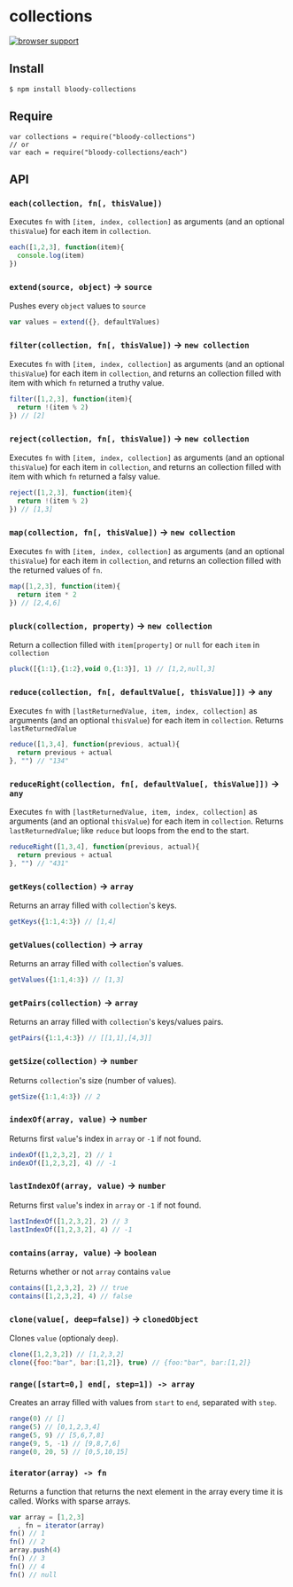 # collections

[![browser support](https://ci.testling.com/bloodyowl/collections.png)](https://ci.testling.com/bloodyowl/collections)

## Install 

```
$ npm install bloody-collections
```

## Require 

```
var collections = require("bloody-collections")
// or
var each = require("bloody-collections/each")
```

## API

### `each(collection, fn[, thisValue])`

Executes `fn` with `[item, index, collection]` as arguments (and an optional `thisValue`) for each item in `collection`. 

```javascript
each([1,2,3], function(item){
  console.log(item)
})
```

### `extend(source, object)` -> `source`

Pushes every `object` values to `source`

```javascript
var values = extend({}, defaultValues)
```

### `filter(collection, fn[, thisValue])` -> `new collection`

Executes `fn` with `[item, index, collection]` as arguments (and an optional `thisValue`) for each item in `collection`, and returns an collection filled with item with which `fn` returned a truthy value. 

```javascript
filter([1,2,3], function(item){ 
  return !(item % 2) 
}) // [2]
```

### `reject(collection, fn[, thisValue])` -> `new collection`

Executes `fn` with `[item, index, collection]` as arguments (and an optional `thisValue`) for each item in `collection`, and returns an collection filled with item with which `fn` returned a falsy value. 

```javascript
reject([1,2,3], function(item){ 
  return !(item % 2) 
}) // [1,3]
```


### `map(collection, fn[, thisValue])` -> `new collection`

Executes `fn` with `[item, index, collection]` as arguments (and an optional `thisValue`) for each item in `collection`, and returns an collection filled with the returned values of `fn`.

```javascript
map([1,2,3], function(item){ 
  return item * 2
}) // [2,4,6]
```

### `pluck(collection, property)` -> `new collection`

Return a collection filled with `item[property]` or `null` for each `item` in `collection`

```javascript
pluck([{1:1},{1:2},void 0,{1:3}], 1) // [1,2,null,3]
```

### `reduce(collection, fn[, defaultValue[, thisValue]])` -> `any`

Executes `fn` with `[lastReturnedValue, item, index, collection]` as arguments (and an optional `thisValue`) for each item in `collection`. Returns `lastReturnedValue`

```javascript
reduce([1,3,4], function(previous, actual){
  return previous + actual
}, "") // "134"
```

### `reduceRight(collection, fn[, defaultValue[, thisValue]])` -> `any`

Executes `fn` with `[lastReturnedValue, item, index, collection]` as arguments (and an optional `thisValue`) for each item in `collection`. Returns `lastReturnedValue`; like `reduce` but loops from the end to the start. 

```javascript
reduceRight([1,3,4], function(previous, actual){
  return previous + actual
}, "") // "431"
```

### `getKeys(collection)` -> `array`

Returns an array filled with `collection`'s keys. 

```javascript
getKeys({1:1,4:3}) // [1,4]
```

### `getValues(collection)` -> `array`

Returns an array filled with `collection`'s values. 

```javascript
getValues({1:1,4:3}) // [1,3]
```

### `getPairs(collection)` -> `array`

Returns an array filled with `collection`'s keys/values pairs. 

```javascript
getPairs({1:1,4:3}) // [[1,1],[4,3]]
```

### `getSize(collection)` -> `number`

Returns `collection`'s size (number of values). 

```javascript
getSize({1:1,4:3}) // 2
```

### `indexOf(array, value)` -> `number`

Returns first `value`'s index in `array` or `-1` if not found.

```javascript
indexOf([1,2,3,2], 2) // 1
indexOf([1,2,3,2], 4) // -1
```

### `lastIndexOf(array, value)` -> `number`

Returns first `value`'s index in `array` or `-1` if not found.

```javascript
lastIndexOf([1,2,3,2], 2) // 3
lastIndexOf([1,2,3,2], 4) // -1
```


### `contains(array, value)` -> `boolean`

Returns whether or not `array` contains `value`

```javascript
contains([1,2,3,2], 2) // true
contains([1,2,3,2], 4) // false
```


### `clone(value[, deep=false])` -> `clonedObject`

Clones `value` (optionaly `deep`).

```javascript
clone([1,2,3,2]) // [1,2,3,2]
clone({foo:"bar", bar:[1,2]}, true) // {foo:"bar", bar:[1,2]}
```

### `range([start=0,] end[, step=1]) -> array`

Creates an array filled with values from `start` to `end`, separated with `step`. 

```javascript
range(0) // []
range(5) // [0,1,2,3,4]
range(5, 9) // [5,6,7,8]
range(9, 5, -1) // [9,8,7,6]
range(0, 20, 5) // [0,5,10,15]
```


### `iterator(array) -> fn`

Returns a function that returns the next element in the array every time it is called. 
Works with sparse arrays. 

```javascript
var array = [1,2,3]
  , fn = iterator(array)
fn() // 1
fn() // 2
array.push(4)
fn() // 3
fn() // 4
fn() // null
```
